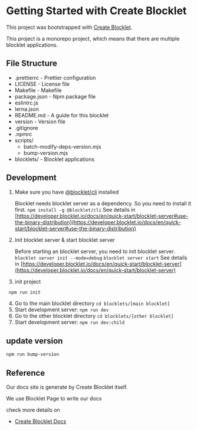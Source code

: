 # Getting Started with Create Blocklet

This project was bootstrapped with [Create Blocklet](https://github.com/blocklet/create-blocklet).

This project is a monorepo project, which means that there are multiple blocklet applications.

## File Structure

- .prettierrc - Prettier configuration
- LICENSE - License file
- Makefile - Makefile
- package.json - Npm package file
- eslintrc.js
- lerna.json
- README.md - A guide for this blocklet
- version - Version file
- .gitignore
- .npmrc
- scripts/
  - batch-modify-deps-version.mjs
  - bump-version.mjs
- blocklets/ - Blocklet applications

## Development

1. Make sure you have [@blocklet/cli](https://www.npmjs.com/package/@blocklet/cli) installed

   Blocklet needs blocklet server as a dependency. So you need to install it first.
   `npm install -g @blocklet/cli`
   See details in [https://developer.blocklet.io/docs/en/quick-start/blocklet-server#use-the-binary-distribution](https://developer.blocklet.io/docs/en/quick-start/blocklet-server#use-the-binary-distribution)

2. Init blocklet server & start blocklet server

   Before starting an blocklet server, you need to init blocklet server.
   `blocklet server init --mode=debug`
   `blocklet server start`
   See details in [https://developer.blocklet.io/docs/en/quick-start/blocklet-server](https://developer.blocklet.io/docs/en/quick-start/blocklet-server)

3. init project

```bash
 npm run init
```

4. Go to the main blocklet directory `cd blocklets/[main blocklet]`
5. Start development server: `npm run dev`
6. Go to the other blocklet directory `cd blocklets/[other blocklet]`
7. Start development server: `npm run dev:child`

## update version

```bash
npm run bump-version
```

## Reference

Our docs site is generate by Create Blocklet itself.

We use Blocklet Page to write our docs

check more details on

- [Create Blocklet Docs](https://www.createblocklet.dev/docs/en/intro)
